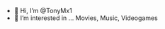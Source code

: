 - 👋 Hi, I’m @TonyMx1
- 👀 I’m interested in ... Movies, Music, Videogames



<!---
TonyMx1/TonyMx1 is a ✨ special ✨ repository because its `README.md` (this file) appears on your GitHub profile.
You can click the Preview link to take a look at your changes.
--->
